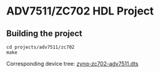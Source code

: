 # ADV7511/ZC702 HDL Project

## Building the project

```
cd projects/adv7511/zc702
make
```

Corresponding device tree: [zynq-zc702-adv7511.dts](https://github.com/analogdevicesinc/linux/blob/main/arch/arm/boot/dts/xilinx/zynq-zc702-adv7511.dts)
